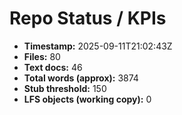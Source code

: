 # Repo Status / KPIs

- **Timestamp:** 2025-09-11T21:02:43Z
- **Files:** 80
- **Text docs:** 46
- **Total words (approx):** 3874
- **Stub threshold:** 150
- **LFS objects (working copy):** 0

